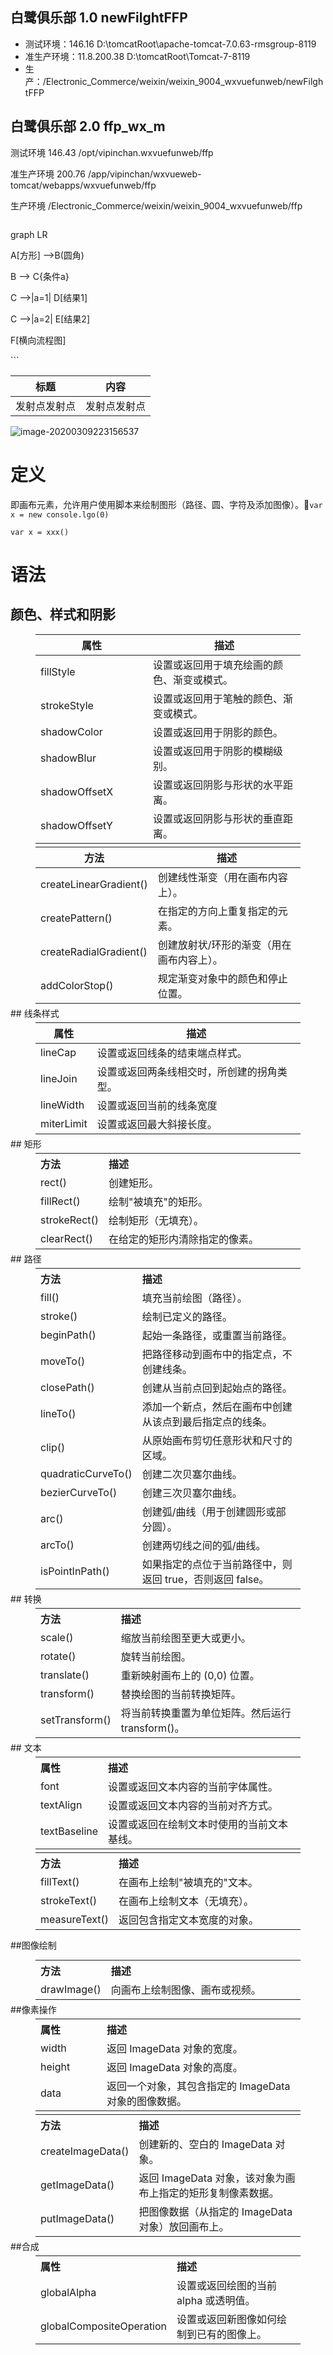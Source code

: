 ## 白鹭俱乐部 1.0 newFilghtFFP

- 测试环境：146.16   D:\tomcatRoot\apache-tomcat-7.0.63-rmsgroup-8119
- 准生产环境：11.8.200.38   D:\tomcatRoot\Tomcat-7-8119
- 生产：/Electronic_Commerce/weixin/weixin_9004_wxvuefunweb/newFilghtFFP

## 白鹭俱乐部 2.0 ffp_wx_m

测试环境  146.43 /opt/vipinchan.wxvuefunweb/ffp 

准生产环境  200.76  /app/vipinchan/wxvueweb-tomcat/webapps/wxvuefunweb/ffp

生产环境  /Electronic_Commerce/weixin/weixin_9004_wxvuefunweb/ffp

```mermaid

```

graph LR

A[方形] -->B(圆角)

  B --> C{条件a}

  C -->|a=1| D[结果1]

  C -->|a=2| E[结果2]

  F[横向流程图]

\```



| 标题         | 内容         |
| ------------ | ------------ |
| 发射点发射点 | 发射点发射点 |

![image-20200309223156537](C:\Users\ChenYun\AppData\Roaming\Typora\typora-user-images\image-20200309223156537.png)

# 定义

即画布元素，允许用户使用脚本来绘制图形（路径、圆、字符及添加图像）。:whale2:`var x = new console.lgo(0)` 

``var x = xxx()``

# 语法
## 颜色、样式和阴影
<table style="margin:5px auto;width:calc(100% - 80px);"><thead>
<tr>  <th>属性</th>  <th>描述</th>  </tr></thead><tbody>
<tr>  <td>fillStyle</td>  <td>设置或返回用于填充绘画的颜色、渐变或模式。</td>  </tr>
<tr>  <td>strokeStyle</td>  <td>设置或返回用于笔触的颜色、渐变或模式。</td>  </tr>
<tr>  <td>shadowColor</td>  <td>设置或返回用于阴影的颜色。</td>  </tr>
<tr>  <td>shadowBlur</td>  <td>设置或返回用于阴影的模糊级别。</td>  </tr>
<tr>  <td>shadowOffsetX　　　</td>  <td>设置或返回阴影与形状的水平距离。</td>  </tr>
<tr>  <td>shadowOffsetY</td>  <td>设置或返回阴影与形状的垂直距离。</td>  </tr>
</tbody></table>
<table style="margin:5px auto;width:calc(100% - 80px);"><thead>
<tr>  <th>方法</th>  <th>描述</th>  </tr></thead><tbody>
<tr>  <td>createLinearGradient()</td>  <td>创建线性渐变（用在画布内容上）。</td>  </tr>
<tr>  <td>createPattern()</td>  <td>在指定的方向上重复指定的元素。</td>  </tr>
<tr>  <td>createRadialGradient()</td>  <td>创建放射状/环形的渐变（用在画布内容上）。</td>  </tr>
<tr>  <td>addColorStop()</td>  <td>	规定渐变对象中的颜色和停止位置。</td>  </tr>
</tbody></table>
## 线条样式
<table style="margin:5px auto;width:calc(100% - 80px);"><thead>
<tr>  <th>属性</th>  <th>描述</th>  </tr></thead><tbody>
<tr>  <td>lineCap</td>  <td>设置或返回线条的结束端点样式。</td>  </tr>
<tr>  <td>lineJoin</td>  <td>设置或返回两条线相交时，所创建的拐角类型。</td>  </tr>
<tr>  <td>lineWidth</td>  <td>设置或返回当前的线条宽度</td>  </tr>
<tr>  <td>miterLimit</td>  <td>设置或返回最大斜接长度。</td>  </tr>
</tbody></table>
## 矩形

<table style="margin:5px auto;width:calc(100% - 80px);">
  <tbody><tr>
    <th align="left" width="25%">方法</th>
    <th align="left" width="75%">描述</th>
  </tr>
  <tr>
    <td>rect()</td>
    <td>创建矩形。</td>
  </tr>
  <tr>
   <td>fillRect()</td>
    <td>绘制"被填充"的矩形。</td>
  </tr>
  <tr>
    <td>strokeRect()</td>
    <td>绘制矩形（无填充）。</td>
  </tr>
  <tr>
    <td>clearRect()</td>
    <td>在给定的矩形内清除指定的像素。</td>
  </tr>
  </tbody></table>
## 路径

<table style="margin:5px auto;width:calc(100% - 80px);">
  <tbody><tr>
    <th align="left" width="25%">方法</th>
    <th align="left" width="75%">描述</th>
  </tr>
  <tr>
    <td>fill()</td>
    <td>填充当前绘图（路径）。</td>
  </tr>
	<tr>
    <td>stroke()</td>
    <td>绘制已定义的路径。</td>
  </tr>
  <tr>
    <td>beginPath()</td>
    <td>起始一条路径，或重置当前路径。</td>
  </tr>
  <tr>
    <td>moveTo()</td>
    <td>把路径移动到画布中的指定点，不创建线条。</td>
  </tr>
  <tr>
    <td>closePath()</td>
    <td>创建从当前点回到起始点的路径。</td>
  </tr>
  <tr>
    <td>lineTo()</td>
    <td>添加一个新点，然后在画布中创建从该点到最后指定点的线条。</td>
  </tr>
  <tr>
    <td>clip()</td>
    <td>从原始画布剪切任意形状和尺寸的区域。</td>
  </tr>
  <tr>
    <td>quadraticCurveTo()</td>
    <td>创建二次贝塞尔曲线。</td>
  </tr>
  <tr>
    <td>bezierCurveTo()</td>
    <td>创建三次贝塞尔曲线。</td>
  </tr>
  <tr>
    <td>arc()</td>
    <td>创建弧/曲线（用于创建圆形或部分圆）。</td>
  </tr>
  <tr>
    <td>arcTo()</td>
    <td>创建两切线之间的弧/曲线。</td>
  </tr>
  <tr>
    <td>isPointInPath()</td>
    <td>如果指定的点位于当前路径中，则返回 true，否则返回 false。</td>
  </tr>
</tbody></table>
## 转换

<table style="margin:5px auto;width:calc(100% - 80px);">
  <tbody><tr>
    <th align="left" width="25%">方法</th>
    <th align="left" width="75%">描述</th>
  </tr>
  <tr>
    <td>scale()</td>
    <td>缩放当前绘图至更大或更小。</td>
  </tr>
  <tr>
    <td>rotate()</td>
    <td>旋转当前绘图。</td>
  </tr>
  <tr>
    <td>translate()</td>
    <td>重新映射画布上的 (0,0) 位置。</td>
  </tr>
  <tr>
    <td>transform()</td>
    <td>替换绘图的当前转换矩阵。</td>
  </tr>
  <tr>
    <td>setTransform()</td>
    <td>将当前转换重置为单位矩阵。然后运行 transform()。</td>
  </tr>
  </tbody></table>
## 文本

<table style="margin:5px auto;width:calc(100% - 80px);">
  <tbody><tr>
    <th align="left" width="25%">属性</th>
    <th align="left" width="75%">描述</th>
  </tr>
  <tr>
    <td>font</td>
    <td>设置或返回文本内容的当前字体属性。</td>
  </tr>
  <tr>
    <td>textAlign</td>
    <td>设置或返回文本内容的当前对齐方式。</td>
  </tr>
  <tr>
    <td>textBaseline</td>
    <td>设置或返回在绘制文本时使用的当前文本基线。</td>
  </tr>
</tbody></table>

<table style="margin:5px auto;width:calc(100% - 80px);">
   <tbody><tr>
    <th align="left" width="25%">方法</th>
    <th align="left" width="75%">描述</th>
</tr>
  <tr>
    <td>fillText()</td>
    <td>在画布上绘制"被填充的"文本。</td>
  </tr>
  <tr>
    <td>strokeText()</td>
    <td>在画布上绘制文本（无填充）。</td>
  </tr>
  <tr>
    <td>measureText()</td>
    <td>返回包含指定文本宽度的对象。</td>
  </tr>
</tbody></table>

##图像绘制
<table style="margin:5px auto;width:calc(100% - 80px);">
   <tbody><tr>
    <th align="left" width="25%">方法</th>
    <th align="left" width="75%">描述</th>
  </tr>
  <tr>
    <td>drawImage()</td>
    <td>向画布上绘制图像、画布或视频。</td>
  </tr>
  </tbody></table>
##像素操作
<table style="margin:5px auto;width:calc(100% - 80px);">
  <tbody><tr>
    <th align="left" width="25%">属性</th>
    <th align="left" width="75%">描述</th>
  </tr>
    <tr>
    <td>width</td>
    <td>返回 ImageData 对象的宽度。</td>
    </tr>
	<tr>
    <td>height</td>
    <td>返回 ImageData 对象的高度。</td>
    </tr>
	<tr>
    <td>data</td>
    <td>返回一个对象，其包含指定的 ImageData 对象的图像数据。</td>
    </tr>
</tbody></table>
<table style="margin:5px auto;width:calc(100% - 80px);">
   <tbody><tr>
    <th align="left" width="25%">方法</th>
    <th align="left" width="75%">描述</th>
  </tr>
  <tr>
    <td>createImageData()</td>
    <td>创建新的、空白的 ImageData 对象。</td>
  </tr>
  <tr>
    <td>getImageData()</td>
    <td>返回 ImageData 对象，该对象为画布上指定的矩形复制像素数据。</td>
  </tr>
  <tr>
    <td>putImageData()</td>
    <td>把图像数据（从指定的 ImageData 对象）放回画布上。</td>
  </tr>
</tbody></table>
##合成
<table style="margin:5px auto;width:calc(100% - 80px);">
  <tbody><tr>
    <th align="left" width="25%">属性</th>
    <th align="left" width="75%">描述</th>
  </tr>
  <tr>
    <td>globalAlpha</td>
    <td>设置或返回绘图的当前 alpha 或透明值。</td>
  </tr>
  <tr>
    <td>globalCompositeOperation</td>
    <td>设置或返回新图像如何绘制到已有的图像上。</td>
  </tr>
</tbody></table>